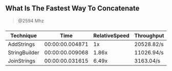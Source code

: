 
What Is The Fastest Way To Concatenate
--------------------------------------
> @2594 Mhz


### 


|Technique    |Time           |RelativeSpeed|Throughput|
|-------------|---------------|-------------|----------|
|AddStrings   |00:00:00.004871|1x           |20528.82/s|
|StringBuilder|00:00:00.009068|1.86x        |11026.94/s|
|JoinStrings  |00:00:00.031615|6.49x        |3163.04/s |




